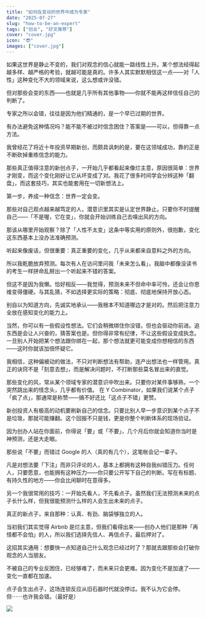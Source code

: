 ```yaml
---
title: "如何在变动的世界中成为专家"
date: "2025-07-27"
slug: "how-to-be-an-expert"
tags: ["创业", "好文推荐"]
cover: "cover.jpg"
icon: "😎"
images: ["cover.jpg"]
---
```

如果这世界是静止不变的，我们对观念的信心就能一路线性上升。某个想法经得起越多样、越严格的考验，就越可能是真的。许多人其实默默相信这一点——对「人性」这种变化不大的领域来说，这么想或许没错。



但对那些会变的东西——也就是几乎所有其他事物——你就不能再这样信任自己的判断了。



专家之所以会错，往往是因为他们精通的，是一个早已过期的世界。



有办法避免这种情况吗？能不能不被过时信念困住？答案是——可以，但得靠一点方法。



我曾经花了将近十年投资早期新创，而颇具讽刺的是，要在这领域成功，靠的正是不断砍掉重练信念的能力。



那些真正值得注意的新创点子，一开始几乎都看起来像烂主意，原因很简单：世界才刚变，而这个变化刚好让它从坏变成了对。我花了很多时间学会分辨这种「翻盘」，而这套技巧，其实也能套用在一切新想法上。



第一步，养成一种信念：世界一定会变。



那些对自己观点越来越笃定的人，潜意识里其实是认定世界静止。只要你不时提醒自己——「不是喔，它在变」，你就会开始训练自己去嗅出风的方向。



那该从哪里开始观察？除了「人性不太变」这条中等实用的原则外，很抱歉，变化这东西基本上没办法准确预测。



听起来像废话，但很重要：真正重要的变化，几乎从来都来自意料之外的方向。



所以我乾脆放弃预测。每次有人在访问里问我「未来怎么看」，我脑中都像没读书的考生一样拼命乱掰出一个听起来不错的答案。



但这不是因为我懒。恰好相反——我觉得，预测未来不但命中率可怜，还会让你思维变得僵硬。与其乱猜，不如选择更实际的策略：彻底、彻底地保持开放心态。



别自以为知道方向，先诚实地承认——我根本不知道哪边才是对的。然后把注意力全放在感知变化的能力上。



当然，你可以有一些假设性想法。它们会稍微绑住你没错，但也会驱动你前进。追东西是会让人兴奋的，猜答案也是。但你得非常有纪律，不让这些假设变成执念。
一旦别人开始把某个想法跟你绑在一起，那个想法就更可能变成你想相信的东西——这时你就该加倍怀疑它。



我相信，这种偏被动的做法，不只对判断想法有帮助，连产出想法也一样管用。真正的诀窍不是「刻意去想」，而是解决问题时，不打断那些莫名冒出来的直觉。



那些变化的风，常从某个领域专家的潜意识中吹出来。只要你对某件事够熟，一个突然跳出来的怪念头，几乎都有价值。
在 Y Combinator，如果我们说某个点子「疯了点」，那通常是称赞——搞不好还比「这点子不错」更赞。



新创投资人有极高的动机要刷新自己的信念。只要比别人早一步意识到某个点子不是垃圾，那就可能赚翻。这个回报不只是钱，更是你整个判断体系的现场验证。



因为创办人站在你面前，你得说「要」或「不要」，几个月后你就会知道你当时是神预测，还是大走眼。



那些说「不要」而错过 Google 的人（真的有几个），这笔帐会记一辈子。



凡是对想法要「下注」而非只评论的人，基本上都拥有这种自我纠错压力。任何人，只要愿意，也能拥有这种压力——你只要公开写下自己的判断。写在有标题、有持久性的地方——你会比闲聊时在意得多。



另一个我很常用的技巧：一开始先看人，不先看点子。虽然我们无法预测未来的点子长什么样，但我很能预测什么样的人会生出未来的点子。



真正的新点子，来自那种：认真、有劲、脑袋够独立的人。



当初我们其实觉得 Airbnb 是烂主意，但我们看得出来——创办人他们是那种「再怪都不会怕」的人，所以我们选择先信人、再信点子，最后押对了。



这招其实通用：想要快一点知道自己什么观念已经过时了？那就去跟那些会打破你观念的人当朋友。



不被自己的专业反困住，已经够难了，而未来只会更难。因为变化不是加速了——变化一直都在加速。



点子会生出点子，这场连锁反应从旧石器时代就没停过。我不认为它会停。
但⋯⋯也许我会错。（最好是）




![](https://prod-files-secure.s3.us-west-2.amazonaws.com/112d0858-5090-4d34-a606-b75eb8d65fd2/46476355-9cf3-4e99-9b7a-3531bc426380/1000202064.png?X-Amz-Algorithm=AWS4-HMAC-SHA256&X-Amz-Content-Sha256=UNSIGNED-PAYLOAD&X-Amz-Credential=ASIAZI2LB466SGJ6NQVG%2F20251009%2Fus-west-2%2Fs3%2Faws4_request&X-Amz-Date=20251009T041553Z&X-Amz-Expires=3600&X-Amz-Security-Token=IQoJb3JpZ2luX2VjEDMaCXVzLXdlc3QtMiJHMEUCIFx2b6Fl4fLCHsqgOpGaDYlpI1XX6gVZ%2F7jH%2BwIl6egtAiEA%2B1CVJF9fl54gC6psCfHdapnCzCe%2BDi65HiyIKLuerfcqiAQIzP%2F%2F%2F%2F%2F%2F%2F%2F%2F%2FARAAGgw2Mzc0MjMxODM4MDUiDBdun8MaCGiJhU8USCrcAzEAQ25cs%2Fz3wfoxqTugzBOL3IYjnumYPehmnc2f14ydVESxEwhHpS9eh3T%2F9QyLP8h%2FrC9KaU%2BqH739ewLZir85qXJD6SWL9FM7iqVNDGDr8PcnO95XaglIkDzDam2Qa8okXdtL0z8dXTriMHWTk5kUM0xtgCXMcMVoM3DsIQXydrX0WiAqzdRNl2zW3FD0NyggxfOtzgU%2FHtQIgI347PjrAS81fS2sBrajW1eQKyOpBmNrf3lLh%2BkwfZ9bqPPtMXQqN5TkdN%2FLZLLp24J7NeoU5QT5VorDRGRlWZJimDsVgF9TQdoRvHCgqDGoC6sCds1X0zP%2FrSuJUoyKlbjM7slsW6Of50%2BrlrnsP5iJPLBY38BAvbqmnszmc%2B3IwW7fYOuBoSsQMXs5ofyFQT5cVQShA5jMmJF7vGQStzluxGSSJenjYkjJzSKKIbWgVksa1d1v9XzjFTEPI3epMXwUbnbijo3MzK5L1Cc7sB5V4apFqOkM6hNWieIG4N9QbSQDXQGsuos31m9d6Y8qcdxH%2Fcjt8mfcKqNinYAMwVbWnlxkBPk3FA1d12ijjAW%2BxrVVolHJ8XZ7D6hXKpAvV6At%2B05T0UZrr%2BWBYhhLS8RBJuDATpG6msImOcVLNzKUMI3RnMcGOqUBdMWshVHe3UAcpp%2FKh8H12AZEmNo9YAFyw669txXTaKBbTn%2F5AlAmoWzGo36ktqJDSOt%2FaS2o7JMB6yBs23pKQtNQlfLkydK%2BkgZuPKlT3sC2m9LTUtjA3yn3eh%2FbEkxShedTdGQW1lSRxXNWGcgjX0AYukf3cCCM%2BzrrYiOiwlna7j1B3Wjl0%2B6S2H7Uba7kyikpPqnzHp6%2F51ueJpbRKV7zbuFD&X-Amz-Signature=f4aee5a741d1c4a8e4447d4b718e1e2c7eb27a07862aabf5d7091b71e48b5e35&X-Amz-SignedHeaders=host&x-amz-checksum-mode=ENABLED&x-id=GetObject)

